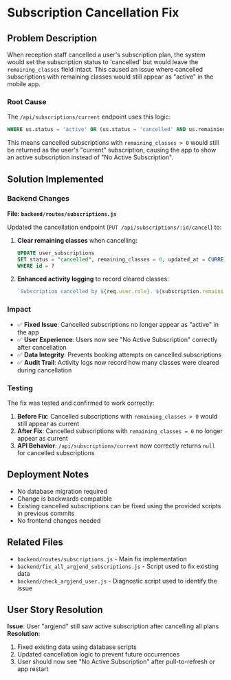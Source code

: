 # Subscription Cancellation Fix

## Problem Description

When reception staff cancelled a user's subscription plan, the system would set the subscription status to 'cancelled' but would leave the `remaining_classes` field intact. This caused an issue where cancelled subscriptions with remaining classes would still appear as "active" in the mobile app.

### Root Cause

The `/api/subscriptions/current` endpoint uses this logic:
```sql
WHERE us.status = 'active' OR (us.status = 'cancelled' AND us.remaining_classes > 0)
```

This means cancelled subscriptions with `remaining_classes > 0` would still be returned as the user's "current" subscription, causing the app to show an active subscription instead of "No Active Subscription".

## Solution Implemented

### Backend Changes

**File: `backend/routes/subscriptions.js`**

Updated the cancellation endpoint (`PUT /api/subscriptions/:id/cancel`) to:

1. **Clear remaining classes** when cancelling:
   ```sql
   UPDATE user_subscriptions 
   SET status = "cancelled", remaining_classes = 0, updated_at = CURRENT_TIMESTAMP 
   WHERE id = ?
   ```

2. **Enhanced activity logging** to record cleared classes:
   ```javascript
   `Subscription cancelled by ${req.user.role}. ${subscription.remaining_classes > 0 ? `${subscription.remaining_classes} remaining classes cleared.` : ''} Reason: ${reason}`
   ```

### Impact

- ✅ **Fixed Issue**: Cancelled subscriptions no longer appear as "active" in the app
- ✅ **User Experience**: Users now see "No Active Subscription" correctly after cancellation
- ✅ **Data Integrity**: Prevents booking attempts on cancelled subscriptions
- ✅ **Audit Trail**: Activity logs now record how many classes were cleared during cancellation

### Testing

The fix was tested and confirmed to work correctly:

1. **Before Fix**: Cancelled subscriptions with `remaining_classes > 0` would still appear as current
2. **After Fix**: Cancelled subscriptions with `remaining_classes = 0` no longer appear as current
3. **API Behavior**: `/api/subscriptions/current` now correctly returns `null` for cancelled subscriptions

## Deployment Notes

- No database migration required
- Change is backwards compatible
- Existing cancelled subscriptions can be fixed using the provided scripts in previous commits
- No frontend changes needed

## Related Files

- `backend/routes/subscriptions.js` - Main fix implementation
- `backend/fix_all_argjend_subscriptions.js` - Script used to fix existing data
- `backend/check_argjend_user.js` - Diagnostic script used to identify the issue

## User Story Resolution

**Issue**: User "argjend" still saw active subscription after cancelling all plans
**Resolution**: 
1. Fixed existing data using database scripts 
2. Updated cancellation logic to prevent future occurrences
3. User should now see "No Active Subscription" after pull-to-refresh or app restart 